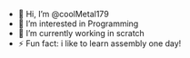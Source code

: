 - 👋 Hi, I’m @coolMetal179
- 👀 I’m interested in Programming
- 🌱 I’m currently working in scratch
- ⚡ Fun fact: i like to learn assembly one day!

<!---
coolMetal179/coolMetal179 is a ✨ special ✨ repository because its `README.md` (this file) appears on your GitHub profile.
You can click the Preview link to take a look at your changes.
--->
